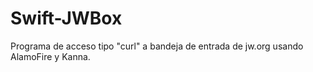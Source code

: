 # Swift-JWBox
Programa de acceso tipo "curl" a bandeja de entrada de jw.org usando AlamoFire y Kanna.
